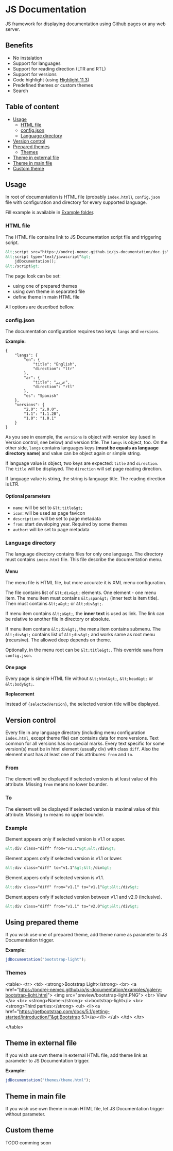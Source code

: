 # JS Documentation

JS framework for displaying documentation using Github pages or any web server.

## Benefits

 * No instalation
 * Support for languages
 * Support for reading direction (LTR and RTL)
 * Support for versions
 * Code highlight (using [Highlight 11.3](https://highlightjs.org/))
 * Predefined themes or custom themes
 * Search

## Table of content

 * [Usage](#usage)
   * [HTML file](#html-file)
   * [config.json](#config-json)
   * [Language directory](#language-directory)
 * [Version control](#version-control)
 * [Prepared themes](#using-prepared-themes)
   * [Themes](#themes)
 * [Theme in external file](#theme-in-external-file)
 * [Theme in main file](#theme-in-main-file)
 * [Custom theme](#custom-theme)

## Usage

In root of documentation is HTML file (probably `index.html`), `config.json` file with configuration and directory for every supported language.

Fill example is available in [Example folder](examples).

### HTML file

The HTML file contains link to JS Documentation script file and triggering script.

```html
&lt;script src="https://ondrej-nemec.github.io/js-documentation/doc.js" crossorigin="anonymous"&gt;&lt;/script&gt;
&lt;script type="text/javascript"&gt;
	jdDocumentation();
&lt;/script&gt;
```

The page look can be set:

 * using one of prepared themes
 * using own theme in separated file
 * define theme in main HTML file

All options are described bellow.

### config.json

The documentation configuration requires two keys: `langs` and `versions`.

**Example:**

```
{
	"langs": {
		"en": {
			"title": "English",
			"direction": "ltr"
		},
		"ar": {
			"title": "عربي",
			"direction": "rtl"
		},
		"es": "Spanish"
	},
	"versions": {
		"2.0": "2.0.0",
		"1.1": "1.1.20",
		"1.0": "1.0.1"
	}
}
```

As you see in example, the `versions` is object with version key (used in Version control, see below) and version title. The `langs` is object, too. On the other side, `langs` contains languages keys (**must be equals as language directory name**) and value can be object again or simple string.

If language value is object, two keys are expected: `title` and `direction`. The `title` will be displayed. The `direction` will set page reading direction.

If language value is string, the string is language title. The reading direction is LTR.

#### Optional parameters

 * `name`: will be set to `&lt;title&gt;`
 * `icon`: will be used as page favicon
 * `description`: will be set to page metadata
 * `from`: start developing year. Required by some themes
 * `author`: will be set to page metadata


### Language directory

The language directory contains files for only one language. The directory must contains `index.html` file. This file describe the documentation menu.

#### Menu

The menu file is HTML file, but more accurate it is XML menu configuration.

The file contains list of `&lt;div&gt;` elements. One element - one menu item. The menu item must contains `&lt;span&gt;` (inner text is item title). Then must contains `&lt;a&gt;` or `&lt;div&gt;`.

If menu item contains `&lt;a&gt;`, the **inner text** is used as link. The link can be relative to another file in directory or absolute.

If menu item contans `&lt;div&gt;`, the menu item contains submenu. The `&lt;div&gt;` contains list of `&lt;div&gt;` and works same as root menu (recursive). The allowed deep depends on theme.

Optionally, in the menu root can be `&lt;title&gt;`. This override `name` from `config.json`.

#### One page

Every page is simple HTML file without `&lt;html&gt;`, `&lt;head&gt;` or `&lt;body&gt;`.

**Replacement**

Instead of `{selectedVersion}`, the selected version title will be displayed.

## Version control

Every file in any language directory (including menu configuration `index.html`, except theme file)  can contains data for more versions. Text common for all versions has no special marks. Every text specific for some version(s) must be in html element (usually div) with class `diff`. Also the element must has at least one of this attribures: `from` and `to`.

### From

The element will be displayed if selected version is at least value of this attribute. Missing `from` means no lower bounder.

### To

The element will be displayed if selected version is maximal value of this attribute. Missing `to` means no upper bounder.

### Example

Element appears only if selected version is v1.1 or upper.
```html
&lt;div class="diff" from="v1.1"&gt;&lt;/div&gt;
```

Element appers onfy if selected version is v1.1 or lower.
```html
&lt;div class="diff" to="v1.1"&gt;&lt;/div&gt;
```

Element appers onfy if selected version is v1.1.
```html
&lt;div class="diff" from="v1.1" to="v1.1"&gt;&lt;/div&gt;
```

Element appers onfy if selected version between v1.1 and v2.0 (inclusive).
```html
&lt;div class="diff" from="v1.1" to="v2.0"&gt;&lt;/div&gt;
```

## Using prepared theme

If you wish use one of prepared theme, add theme name as parameter to JS Documentation trigger.

**Example:**

```javascript
jdDocumentation("bootstrap-light");
```

### Themes

&lt;table&gt;
	&lt;tr&gt;
		&lt;td&gt;
			&lt;strong&gt;Bootstrap Light&lt;/strong&gt; &lt;br&gt;
			&lt;a href="https://ondrej-nemec.github.io/js-documentation/examples/galery-bootstrap-light.html"&gt;
				&lt;img src="preview/bootstrap-light.PNG"&gt; &lt;br&gt;
				View
			&lt;/a&gt; &lt;br&gt;
			&lt;strong&gt;Name:&lt;/strong&gt; &lt;i&gt;bootstrap-light&lt;/i&gt; &lt;br&gt;
			&lt;strong&gt;Third parties:&lt;/strong&gt;
			&lt;ul&gt;
				&lt;li&gt;&lt;a href="https://getbootstrap.com/docs/5.1/getting-started/introduction/"&gt;Bootstrap 5.1&lt;/a&gt;&lt;/li&gt;
			&lt;/ul&gt;
		&lt;/td&gt;
	&lt;/tr&gt;

&lt;/table&gt;

## Theme in external file

If you wish use own theme in external HTML file, add theme link as parameter to JS Documentation trigger. 

**Example:**

```javascript
jdDocumentation("themes/theme.html");
```

## Theme in main file

If you wish use own theme in main HTML file, let JS Documentation trigger without parameter. 

## Custom theme

TODO comming soon